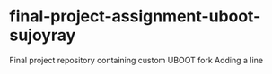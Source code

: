 # final-project-assignment-uboot-sujoyray
Final project repository containing custom UBOOT fork
Adding a line
